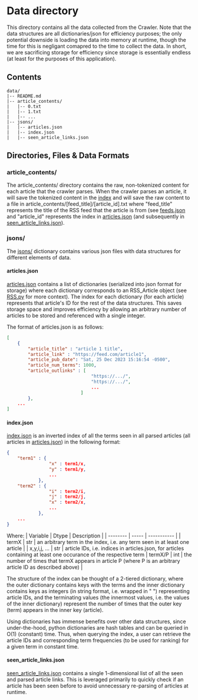 # Data directory

This directory contains all the data collected from the Crawler. Note that the data structures are all dictionaries/json for efficiency purposes; the only potential downside is loading the data into memory at runtime, though the time for this is negligant comapred to the time to collect the data. In short, we are sacrificing storage for efficiency since storage is essentially endless (at least for the purposes of this application). 

## Contents

    data/
    |-- README.md
    |-- article_contents/
    |   |-- 0.txt
    |   |-- 1.txt
    |   |-- ... 
    |-- jsons/
    |   |-- articles.json
    |   |-- index.json
    |   |-- seen_article_links.json

## Directories, Files & Data Formats

### article_contents/

The article_contents/ directory contains the raw, non-tokenized content for each article that the crawler parses. When the crawler parses an article, it will save the tokenized content in the [index](####index.json) and will save the raw content to a file in article_contents/[feed_title]/[article_id].txt where "feed_title" represents the title of the RSS feed that the article is from (see [feeds.json](../rss_feed/feeds.json) and "article_id" represents the index in [articles.json](jsons/articles.json) (and subsequently in [seen_article_links.json](jsons/seen_article_links.json)).  

### jsons/

The [jsons/](jsons/) dictionary contains various json files with data structures for different elements of data. 

#### articles.json

[articles.json](jsons/articles.json) contains a list of dictionaries (serialized into json format for storage) where each dictionary corresponds to an RSS_Article object (see [RSS.py](../rss_feed/RSS.py) for more context). The index for each dictionary (for each article) represents that article's ID for the rest of the data structures. This saves storage space and improves efficiency by allowing an arbitrary number of articles to be stored and referenced with a single integer.

The format of articles.json is as follows: 
```json
[ 
    {
        "article_title" : "article 1 title",
        "article_link" : "https://feed.com/article1",
        "article_pub_date": "Sat, 25 Dec 2023 15:16:54 -0500",
        "article_num_terms": 1000,
        "article_outlinks" : [
                                "https://.../",
                                "https://.../",
                                ...
                            ]
        },
    ...
]
```

#### index.json

[index.json](jsons/index.json) is an inverted index of all the terms seen in all parsed articles (all articles in [articles.json](####articles.json)) in the following format: 
```json
{ 
    "term1" : { 
                "x" : term1/x,
                "y" : term1/y,
                ...
            },
    "term2" : { 
                "i" : term2/i,
                "j" : term2/j,
                "x" : term2/x,
                ...
            },
    ...
}
```
Where: 
| Variable | Dtype | Description | 
| -------- | ----- | ----------- | 
| termX | str | an arbitrary term in the index, i.e. any term seen in at least one article | 
| x,y,i,j, ... | str | article IDs, i.e. indices in articles.json, for articles containing at least one occurance of the respective term | 
termX/P | int | the number of times that termX appears in article P (where P is an arbitrary article ID as described above) | 

The structure of the index can be thought of a 2-tiered dictionary, where the outer dictionary contains keys with the terms and the inner dictionary contains keys as integers (in string format, i.e. wrapped in " ") representing article IDs, and the terminating values (the innermost values, i.e. the values of the inner dictionary) represent the number of times that the outer key (term) appears in the inner key (article). 

Using dictionaries has immense benefits over other data structures, since under-the-hood, python dictionaries are hash tables and can be queried in O(1) (constant) time. Thus, when querying the index, a user can retrieve the article IDs and corresponding term frequencies (to be used for ranking) for a given term in constant time. 

#### seen_article_links.json

[seen_article_links.json](jsons/seen_article_links.json) contains a single 1-dimensional list of all the seen and parsed article links. This is leveraged primarily to quickly check if an article has been seen before to avoid unnecessary re-parsing of articles at runtime. 








